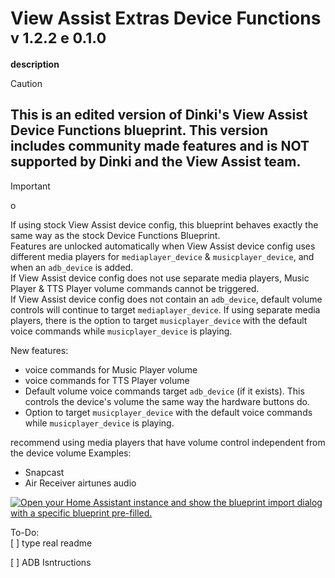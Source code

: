 # View Assist Extras Device Functions <sub>v 1.2.2 e 0.1.0</sub>
 **description**  
> [!CAUTION] 
> ## **This is an edited version of Dinki's View Assist Device Functions blueprint. This version includes community made features and is __NOT__ supported by Dinki and the View Assist team.**

> [!IMPORTANT]
> o

If using stock View Assist device config, this blueprint behaves exactly the same way as the stock Device Functions Blueprint.  
Features are unlocked automatically when View Assist device config uses different media players for `mediaplayer_device` & `musicplayer_device`, and when an `adb_device` is added.  
If View Assist device config does not use separate media players, Music Player & TTS Player volume commands cannot be triggered.  
If View Assist device config does not contain an `adb_device`, default volume controls will continue to target `mediaplayer_device`.
If using separate media players, there is the option to target `musicplayer_device` with the default voice commands while `musicplayer_device` is playing.


New features:

* voice commands for Music Player volume
* voice commands for TTS Player volume
* Default volume voice commands target `adb_device` (if it exists). This controls the device's volume the same way the hardware buttons do.
* Option to target `musicplayer_device` with the default voice commands while `musicplayer_device` is playing.

recommend using media players that have volume control independent from the device volume
Examples: 
* Snapcast
* Air Receiver airtunes audio


[![Open your Home Assistant instance and show the blueprint import dialog with a specific blueprint pre-filled.](https://my.home-assistant.io/badges/blueprint_import.svg)](https://my.home-assistant.io/redirect/blueprint_import/?blueprint_url=https://gist.github.com/Flight-Lab/054a12df123f8b179feb4af7d90443c8)

<!--
### TSV Specific ADB instructions
- developer settings:
  - 
- connect through to ADB through a wired or wireless connection
- To keep wireless ADB persistent through device reboots, end Command: 
  - `adb shell setprop persist.adb.tcp.port 5555`

## ADB Setup
- Add integration [Android Debug Bridge](https://www.home-assistant.io/integrations/androidtv)
- Type in Device IP address
  - Recommend reserving IP adress in your network
- Submit
- In your View Assist device config, add:
  - 'adb_device: "media_player.(name)"` 

-->
To-Do:     
[ ] type real readme

[ ] ADB Isntructions
